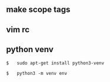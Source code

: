 ## make scope tags

## vim rc

## python  venv

```
$   sudo apt-get install python3-venv

$   python3 -m venv env

```
